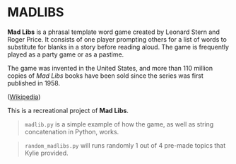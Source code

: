 # MADLIBS

**Mad Libs** is a phrasal template word game created by Leonard Stern and Roger Price. It consists of one player prompting others for a list of words to substitute for blanks in a story before reading aloud. The game is frequently played as a party game or as a pastime.

The game was invented in the United States, and more than 110 million copies of *Mad Libs* books have been sold since the series was first published in 1958.

([Wikipedia](https://en.wikipedia.org/wiki/Mad_Libs))

This is a recreational project of **Mad Libs**. 
> `madlib.py` is a simple example of how the game, as well as string concatenation in Python, works.

> `random_madlibs.py` will runs randomly 1 out of 4 pre-made topics that Kylie provided.